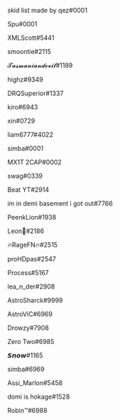 skid list made by qez#0001

Spu#0001

XMLScott#5441

smoontie#2115

𝓣𝓪𝓼𝓶𝓪𝓷𝓲𝓪𝓷𝓭𝓮𝓿𝓲𝓵#1189

highz#9349

DRQSuperior#1337

kiro#6943

xin#0729

liam6777#4022

simba#0001

MX1T 2CAP#0002

swag#0339

Beat YT#2914

im in demi basement i got out#7766

PeenkLion#1938

Leon💙#2186

🔥RageFN🔥#2515

proHDpas#2547

Process#5167

lea_n_der#2908

AstroSharck#9999

AstroViC#6969

Drowzy#7908

Zero Two#6985

𝙎𝙣𝙤𝙬#1165

simba#6969

Assi_Marlon#5458

domi is hokage#1528

Robin™#6988
